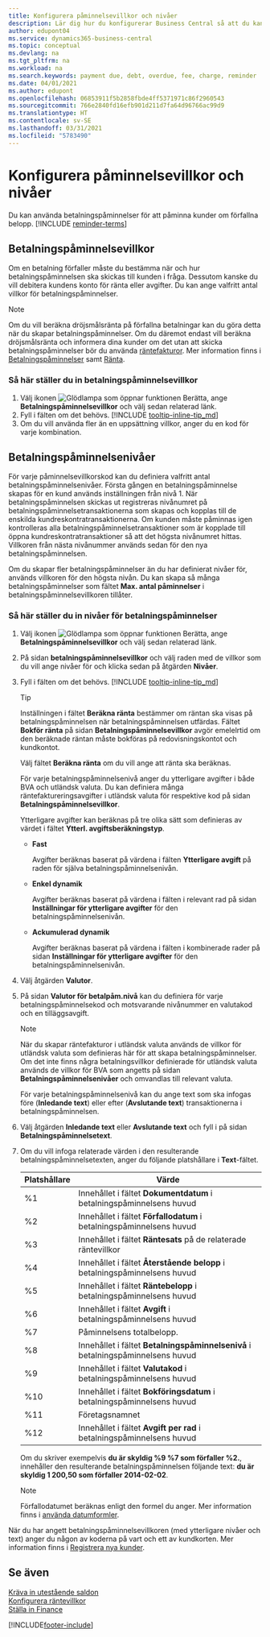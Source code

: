 ```yaml
---
title: Konfigurera påminnelsevillkor och nivåer
description: Lär dig hur du konfigurerar Business Central så att du kan skicka en påminnelse till en kund om en betalning som förfaller, samt hur du lägger till avgifter orsakade av förseningen.
author: edupont04
ms.service: dynamics365-business-central
ms.topic: conceptual
ms.devlang: na
ms.tgt_pltfrm: na
ms.workload: na
ms.search.keywords: payment due, debt, overdue, fee, charge, reminder
ms.date: 04/01/2021
ms.author: edupont
ms.openlocfilehash: 06853911f5b2858fbde4ff5371971c86f2960543
ms.sourcegitcommit: 766e2840fd16efb901d211d7fa64d96766ac99d9
ms.translationtype: HT
ms.contentlocale: sv-SE
ms.lasthandoff: 03/31/2021
ms.locfileid: "5783490"
---
```

# <a name="set-up-reminder-terms-and-levels"></a>Konfigurera påminnelsevillkor och nivåer

Du kan använda betalningspåminnelser för att påminna kunder om förfallna belopp. [!INCLUDE [reminder-terms](includes/reminder-terms.md)]

## <a name="reminder-terms"></a>Betalningspåminnelsevillkor

Om en betalning förfaller måste du bestämma när och hur betalningspåminnelsen ska skickas till kunden i fråga. Dessutom kanske du vill debitera kundens konto för ränta eller avgifter. Du kan ange valfritt antal villkor för betalningspåminnelser.  

> [!NOTE]
> Om du vill beräkna dröjsmålsränta på förfallna betalningar kan du göra detta när du skapar betalningspåminnelser. Om du däremot endast vill beräkna dröjsmålsränta och informera dina kunder om det utan att skicka betalningspåminnelser bör du använda [räntefakturor](finance-setup-finance-charges.md). Mer information finns i [Betalningspåminnelser](receivables-collect-outstanding-balances.md#reminders) samt [Ränta](receivables-collect-outstanding-balances.md#finance-charges).

### <a name="to-set-up-reminder-terms"></a>Så här ställer du in betalningspåminnelsevillkor

1. Välj ikonen ![Glödlampa som öppnar funktionen Berätta](media/ui-search/search_small.png "Berätta för mig vad du vill göra"), ange **Betalningspåminnelsevillkor** och välj sedan relaterad länk.  
2. Fyll i fälten om det behövs. [!INCLUDE [tooltip-inline-tip_md](includes/tooltip-inline-tip_md.md)]  
3. Om du vill använda fler än en uppsättning villkor, anger du en kod för varje kombination.

## <a name="reminder-levels"></a>Betalningspåminnelsenivåer

För varje påminnelsevillkorskod kan du definiera valfritt antal betalningspåminnelsenivåer. Första gången en betalningspåminnelse skapas för en kund används inställningen från nivå 1. När betalningspåminnelsen skickas ut registreras nivånumret på betalningspåminnelsetransaktionerna som skapas och kopplas till de enskilda kundreskontratransaktionerna. Om kunden måste påminnas igen kontrolleras alla betalningspåminnelsetransaktioner som är kopplade till öppna kundreskontratransaktioner så att det högsta nivånumret hittas. Villkoren från nästa nivånummer används sedan för den nya betalningspåminnelsen.

Om du skapar fler betalningspåminnelser än du har definierat nivåer för, används villkoren för den högsta nivån. Du kan skapa så många betalningspåminnelser som fältet **Max. antal påminnelser** i betalningspåminnelsevillkoren tillåter.

### <a name="to-set-up-reminder-levels"></a>Så här ställer du in nivåer för betalningspåminnelser

1. Välj ikonen ![Glödlampa som öppnar funktionen Berätta](media/ui-search/search_small.png "Berätta för mig vad du vill göra"), ange **Betalningspåminnelsevillkor** och välj sedan relaterad länk.  
2. På sidan **betalningspåminnelsevillkor** och välj raden med de villkor som du vill ange nivåer för och klicka sedan på åtgärden **Nivåer**.  
3. Fyll i fälten om det behövs. [!INCLUDE [tooltip-inline-tip_md](includes/tooltip-inline-tip_md.md)]  

    > [!TIP]
    > Inställningen i fältet **Beräkna ränta** bestämmer om räntan ska visas på betalningspåminnelsen när betalningspåminnelsen utfärdas. Fältet **Bokför ränta** på sidan **Betalningspåminnelsevillkor** avgör emelelrtid om den beräknade räntan måste bokföras på redovisningskontot och kundkontot.
    >
    > Välj fältet **Beräkna ränta** om du vill ange att ränta ska beräknas.

    För varje betalningspåminnelsenivå anger du ytterligare avgifter i både BVA och utländsk valuta. Du kan definiera många räntefaktureringsavgifter i utländsk valuta för respektive kod på sidan **Betalningspåminnelsevillkor**.  

    Ytterligare avgifter kan beräknas på tre olika sätt som definieras av värdet i fältet **Ytterl. avgiftsberäkningstyp**.  

    - **Fast**

        Avgifter beräknas baserat på värdena i fälten **Ytterligare avgift** på raden för själva betalningspåminnelsenivån.  
    - **Enkel dynamik**

        Avgifter beräknas baserat på värdena i fälten i relevant rad på sidan **Inställningar för ytterligare avgifter** för den betalningspåminnelsenivån.
    - **Ackumulerad dynamik**

        Avgifter beräknas baserat på värdena i fälten i kombinerade rader på sidan **Inställningar för ytterligare avgifter** för den betalningspåminnelsenivån.

4. Välj åtgärden **Valutor**.
5. På sidan **Valutor för betalpåm.nivå** kan du definiera för varje betalningspåminnelsekod och motsvarande nivånummer en valutakod och en tilläggsavgift.

    > [!NOTE]  
    > När du skapar räntefakturor i utländsk valuta används de villkor för utländsk valuta som definieras här för att skapa betalningspåminnelser. Om det inte finns några betalningsvillkor definierade för utländsk valuta används de villkor för BVA som angetts på sidan **Betalningspåminnelsenivåer** och omvandlas till relevant valuta.

    För varje betalningspåminnelsenivå kan du ange text som ska infogas före (**Inledande text**) eller efter (**Avslutande text**) transaktionerna i betalningspåminnelsen.

6. Välj åtgärden **Inledande text** eller **Avslutande text** och fyll i på sidan **Betalningspåminnelsetext**.
7. Om du vill infoga relaterade värden i den resulterande betalningspåminnelsetexten, anger du följande platshållare i **Text**-fältet.  

    |Platshållare|Värde|  
    |-----------------|-----------|  
    |%1|Innehållet i fältet **Dokumentdatum** i betalningspåminnelsens huvud|  
    |%2|Innehållet i fältet **Förfallodatum** i betalningspåminnelsens huvud|  
    |%3|Innehållet i fältet **Räntesats** på de relaterade räntevillkor|  
    |%4|Innehållet i fältet **Återstående belopp** i betalningspåminnelsens huvud|  
    |%5|Innehållet i fältet **Räntebelopp** i betalningspåminnelsens huvud|  
    |%6|Innehållet i fältet **Avgift** i betalningspåminnelsens huvud|  
    |%7|Påminnelsens totalbelopp.|  
    |%8|Innehållet i fältet **Betalningspåminnelsenivå** i betalningspåminnelsens huvud|  
    |%9|Innehållet i fältet **Valutakod** i betalningspåminnelsens huvud|  
    |%10|Innehållet i fältet **Bokföringsdatum** i betalningspåminnelsens huvud|  
    |%11|Företagsnamnet|  
    |%12|Innehållet i fältet **Avgift per rad** i betalningspåminnelsens huvud|  

    Om du skriver exempelvis **du är skyldig %9 %7 som förfaller %2.**, innehåller den resulterande betalningspåminnelsen följande text: **du är skyldig 1 200,50 som förfaller 2014-02-02**.

    > [!NOTE]
    > Förfallodatumet beräknas enligt den formel du anger. Mer information finns i [använda datumformler](ui-enter-date-ranges.md#using-date-formulas).

När du har angett betalningspåminnelsevillkoren (med ytterligare nivåer och text) anger du någon av koderna på vart och ett av kundkorten. Mer information finns i [Registrera nya kunder](sales-how-register-new-customers.md).  

## <a name="see-also"></a>Se även

[Kräva in utestående saldon](receivables-collect-outstanding-balances.md)  
[Konfigurera räntevillkor](finance-setup-finance-charges.md)  
[Ställa in Finance](finance-setup-finance.md)  


[!INCLUDE[footer-include](includes/footer-banner.md)]